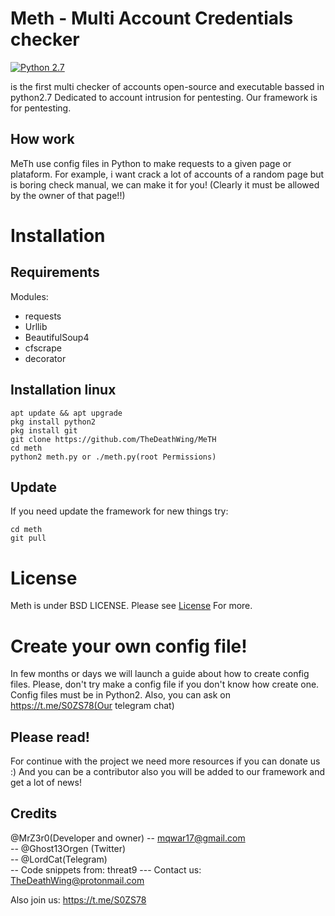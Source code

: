 # Meth - Multi Account Credentials checker
[![Python 2.7](https://img.shields.io/badge/python-V2.7-yellow.svg)](https://www.python.org/download/)

is the first multi checker
of accounts open-source and executable bassed in python2.7 Dedicated to account intrusion for pentesting.  Our framework is for pentesting.


## How work
MeTh use config files in Python to make requests to a given page or plataform. For example, i want crack a lot of accounts of a random page but is boring check manual, we can make it for you! (Clearly it must be allowed by the owner of that page!!)

# Installation
## Requirements
Modules:
* requests
* Urllib
* BeautifulSoup4
* cfscrape
* decorator
## Installation linux
```
apt update && apt upgrade
pkg install python2
pkg install git 
git clone https://github.com/TheDeathWing/MeTH
cd meth
python2 meth.py or ./meth.py(root Permissions)
```
## Update
If you need update the framework for new things try:
```
cd meth
git pull
```

# License
Meth is under BSD LICENSE. Please see [License](LICENSE) For more.

# Create your own config file!
In few months or days we will launch a guide about how to create config files. Please, don't try make a config file if you don't know how create one. Config files must be in Python2. Also, you can ask on https://t.me/S0ZS78(Our telegram chat)

## Please read!
For continue with the project we need more resources if you can donate us :)
And you can be a contributor also you will be added to our framework and get a lot of news!

## Credits
@MrZ3r0(Developer and owner)
-- mqwar17@gmail.com<br />
-- @Ghost13Orgen (Twitter) <br />
-- @LordCat(Telegram) <br />
-- Code snippets from: threat9
--- Contact us: TheDeathWing@protonmail.com

Also join us:
https://t.me/S0ZS78